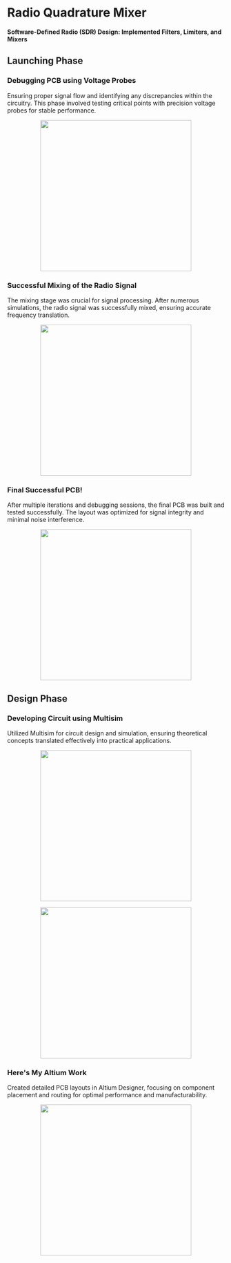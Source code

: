 # Radio Quadrature Mixer  
**Software-Defined Radio (SDR) Design: Implemented Filters, Limiters, and Mixers**

## Launching Phase

### Debugging PCB using Voltage Probes  
Ensuring proper signal flow and identifying any discrepancies within the circuitry. This phase involved testing critical points with precision voltage probes for stable performance.

<p align="center">
<img width="350" src="https://github.com/user-attachments/assets/9605355d-7e3b-4464-9986-26fdc4e0ff14">
</p>

### Successful Mixing of the Radio Signal  
The mixing stage was crucial for signal processing. After numerous simulations, the radio signal was successfully mixed, ensuring accurate frequency translation.

<p align="center">
<img width="350" src="https://github.com/user-attachments/assets/0a7f0c12-9984-471f-a02e-76e7a47d98a8">
</p>

### Final Successful PCB!  
After multiple iterations and debugging sessions, the final PCB was built and tested successfully. The layout was optimized for signal integrity and minimal noise interference.

<p align="center">
<img width="350" src="https://github.com/user-attachments/assets/efb3bff4-75c7-458a-a822-40e275d905bb">
</p>

## Design Phase

### Developing Circuit using Multisim  
Utilized Multisim for circuit design and simulation, ensuring theoretical concepts translated effectively into practical applications.

<p align="center">
<img width="350" src="https://github.com/user-attachments/assets/1fdf7da7-c5ae-4225-b56d-01fa136a4d6b">
</p>

<p align="center">
<img width="350" src="https://github.com/user-attachments/assets/a32775d8-ad35-418e-a45b-592a19077f4e">
</p>

### Here's My Altium Work  
Created detailed PCB layouts in Altium Designer, focusing on component placement and routing for optimal performance and manufacturability.

<p align="center">
<img width="350" src="https://github.com/user-attachments/assets/dafe8d2d-cfca-468c-8ae1-d4f93e45d666">
</p>
